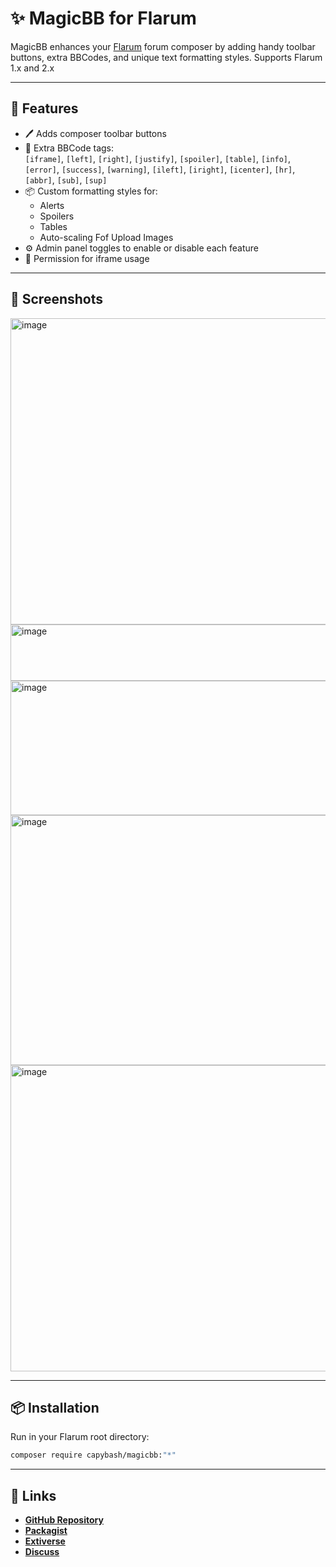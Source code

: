 # ✨ MagicBB for Flarum
MagicBB enhances your [Flarum](https://flarum.org) forum composer by adding handy toolbar buttons, extra BBCodes, and unique text formatting styles. Supports Flarum 1.x and 2.x

---

## 🚀 Features
- 🖊️ Adds composer toolbar buttons  
- 🎨 Extra BBCode tags:  
  `[iframe]`, `[left]`, `[right]`, `[justify]`, `[spoiler]`, `[table]`, `[info]`, `[error]`, `[success]`, `[warning]`, `[ileft]`, `[iright]`, `[icenter]`, `[hr]`, `[abbr]`, `[sub]`, `[sup]`
- 📦 Custom formatting styles for:
  - Alerts
  - Spoilers
  - Tables
  - Auto-scaling Fof Upload Images
- ⚙️ Admin panel toggles to enable or disable each feature
- 🔐 Permission for iframe usage

---

## 📸 Screenshots
<img width="850" height="490" alt="image" src="https://github.com/user-attachments/assets/16888269-9a5f-44be-82d3-390bb664b179" />
<img width="850" height="90" alt="image" src="https://github.com/user-attachments/assets/979a2037-8658-42bb-9448-8e00bb0ec4fc" />
<img width="850" height="215" alt="image" src="https://github.com/user-attachments/assets/f6ed58ec-ef3f-4335-8f11-ff31511cc6c1" />
<img width="850" height="400" alt="image" src="https://github.com/user-attachments/assets/054eefe5-0b9c-4404-9974-f2d821018940" />
<img width="850" height="490" alt="image" src="https://github.com/user-attachments/assets/1665e56d-0fbe-4370-9b13-dc26015a1930" />

---

## 📦 Installation
Run in your Flarum root directory:
```bash
composer require capybash/magicbb:"*"
```

---

## 🔗 Links
- [**GitHub Repository**](https://github.com/capybash/magicbb)  
- [**Packagist**](https://packagist.org/packages/capybash/magicbb)  
- [**Extiverse**](https://extiverse.com/extension/capybash/magicbb)
- [**Discuss**](https://discuss.flarum.org/d/38053-magicbb-extra-bbcodes-toolbar-buttons)
